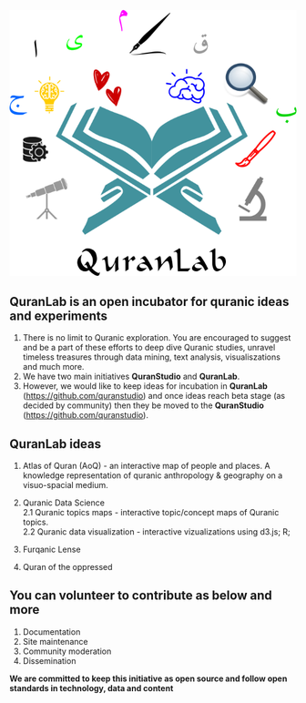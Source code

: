 
![QS, The QuranStudio](/assets/images/QuranLab-logo.png)

QuranLab is an open incubator for quranic ideas and experiments
---------------------------------------------------------------

1. There is no limit to Quranic exploration. You are encouraged to suggest and be a part of these efforts to deep dive Quranic studies, unravel timeless treasures through data mining, text analysis, visualiszations and much more.   
2. We have two main initiatives **QuranStudio** and **QuranLab**. 
3. However, we would like to keep ideas for incubation in **QuranLab** (https://github.com/quranstudio) and once ideas reach beta stage (as decided by community) then they be moved to the **QuranStudio** (https://github.com/quranstudio). 


QuranLab ideas
-------------------
1. Atlas of Quran (AoQ) - an interactive map of people and places. A knowledge representation of quranic anthropology & geography on a visuo-spacial medium. 

2. Quranic Data Science   
2.1 Quranic topics maps - interactive topic/concept maps of Quranic topics.  
2.2 Quranic data visualization - interactive vizualizations using d3.js; R; 

3. Furqanic Lense  

4. Quran of the oppressed

You can volunteer to contribute as below and more
-------------------------------------------------
1. Documentation
2. Site maintenance
3. Community moderation
4. Dissemination

**We are committed to keep this initiative as open source and follow open standards in technology, data and content**
